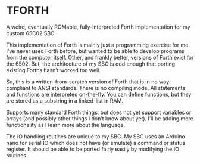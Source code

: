 # TFORTH

A weird, eventually ROMable, fully-interpreted Forth implementation for my custom 65C02 SBC.

This implementation of Forth is mainly just a programming exercise for me. I've never used Forth before, but wanted to be able to develop programs from the computer itself. Other, and frankly better, versions of Forth exist for the 6502. But, the architecture of my SBC is odd enough that porting existing Forths hasn’t worked too well. 

So, this is a written-from-scratch version of Forth that is in no way compliant to ANSI standards. There is no compiling mode. All statements and functions are interpreted on-the-fly. You can define functions, but they are stored as a substring in a linked-list in RAM.

Supports many standard Forth things, but does not yet support variables or arrays (and possibly other things I don’t know about yet). I’ll be adding more functionality as I learn more about the language. 

The IO handling routines are unique to my SBC. My SBC uses an Arduino nano for serial IO which does not have (or emulate) a command or status register. It should be able to be ported fairly easily by modifying the IO routines. 
